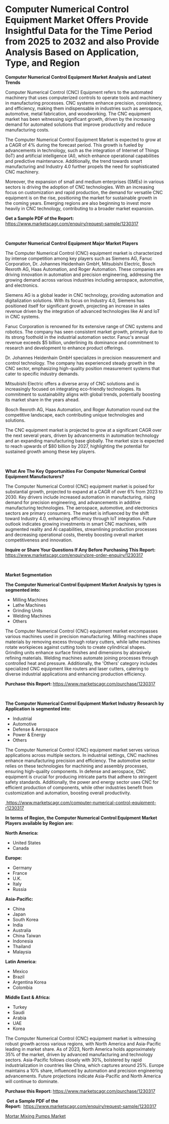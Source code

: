 <p><h1>Computer Numerical Control Equipment Market Offers Provide Insightful Data for the Time Period from 2025 to 2032 and also Provide Analysis Based on Application, Type, and Region</h1></p><p><strong>Computer Numerical Control Equipment Market Analysis and Latest Trends</strong></p>
<p><p>Computer Numerical Control (CNC) Equipment refers to the automated machinery that uses computerized controls to operate tools and machinery in manufacturing processes. CNC systems enhance precision, consistency, and efficiency, making them indispensable in industries such as aerospace, automotive, metal fabrication, and woodworking. The CNC equipment market has been witnessing significant growth, driven by the increasing demand for automated solutions that improve productivity and reduce manufacturing costs.</p><p>The Computer Numerical Control Equipment Market is expected to grow at a CAGR of 4% during the forecast period. This growth is fueled by advancements in technology, such as the integration of Internet of Things (IoT) and artificial intelligence (AI), which enhance operational capabilities and predictive maintenance. Additionally, the trend towards smart manufacturing and Industry 4.0 further propels the need for sophisticated CNC machinery.</p><p>Moreover, the expansion of small and medium enterprises (SMEs) in various sectors is driving the adoption of CNC technologies. With an increasing focus on customization and rapid production, the demand for versatile CNC equipment is on the rise, positioning the market for sustainable growth in the coming years. Emerging regions are also beginning to invest more heavily in CNC technology, contributing to a broader market expansion.</p></p>
<p><strong>Get a Sample PDF of the Report:&nbsp;</strong> <a href="https://www.marketscagr.com/enquiry/request-sample/1230317?utm_campaign=3508&utm_medium=2&utm_source=Github&utm_content=ia&utm_term=12042025&utm_id=computer-numerical-control-equipment">https://www.marketscagr.com/enquiry/request-sample/1230317</a></p>
<p>&nbsp;</p>
<p><strong>Computer Numerical Control Equipment Major Market Players</strong></p>
<p><p>The Computer Numerical Control (CNC) equipment market is characterized by intense competition among key players such as Siemens AG, Fanuc Corporation, Dr. Johannes Heidenhain GmbH, Mitsubishi Electric, Bosch Rexroth AG, Haas Automation, and Roger Automation. These companies are driving innovation in automation and precision engineering, addressing the growing demand across various industries including aerospace, automotive, and electronics.</p><p>Siemens AG is a global leader in CNC technology, providing automation and digitalization solutions. With its focus on Industry 4.0, Siemens has positioned itself for significant growth, projecting an increase in sales revenue driven by the integration of advanced technologies like AI and IoT in CNC systems.</p><p>Fanuc Corporation is renowned for its extensive range of CNC systems and robotics. The company has seen consistent market growth, primarily due to its strong foothold in the industrial automation sector. Fanuc's annual revenue exceeds $5 billion, underlining its dominance and commitment to research and development to enhance product offerings.</p><p>Dr. Johannes Heidenhain GmbH specializes in precision measurement and control technology. The company has experienced steady growth in the CNC sector, emphasizing high-quality position measurement systems that cater to specific industry demands.</p><p>Mitsubishi Electric offers a diverse array of CNC solutions and is increasingly focused on integrating eco-friendly technologies. Its commitment to sustainability aligns with global trends, potentially boosting its market share in the years ahead.</p><p>Bosch Rexroth AG, Haas Automation, and Roger Automation round out the competitive landscape, each contributing unique technologies and solutions.</p><p>The CNC equipment market is projected to grow at a significant CAGR over the next several years, driven by advancements in automation technology and an expanding manufacturing base globally. The market size is expected to reach upwards of $80 billion by 2027, highlighting the potential for sustained growth among these key players.</p></p>
<p>&nbsp;</p>
<p><strong>What Are The Key Opportunities For Computer Numerical Control Equipment Manufacturers?</strong></p>
<p><p>The Computer Numerical Control (CNC) equipment market is poised for substantial growth, projected to expand at a CAGR of over 6% from 2023 to 2030. Key drivers include increased automation in manufacturing, rising demand for precision engineering, and advancements in additive manufacturing technologies. The aerospace, automotive, and electronics sectors are primary consumers. The market is influenced by the shift toward Industry 4.0, enhancing efficiency through IoT integration. Future outlook indicates growing investments in smart CNC machines, with augmented reality and AI capabilities, streamlining production processes and decreasing operational costs, thereby boosting overall market competitiveness and innovation.</p></p>
<p><strong>Inquire or Share Your Questions If Any Before Purchasing This Report:</strong> <a href="https://www.marketscagr.com/enquiry/pre-order-enquiry/1230317?utm_campaign=3508&utm_medium=2&utm_source=Github&utm_content=ia&utm_term=12042025&utm_id=computer-numerical-control-equipment">https://www.marketscagr.com/enquiry/pre-order-enquiry/1230317</a></p>
<p>&nbsp;</p>
<p><strong>Market Segmentation</strong></p>
<p><strong>The Computer Numerical Control Equipment Market Analysis by types is segmented into:</strong></p>
<p><ul><li>Milling Machines</li><li>Lathe Machines</li><li>Grinding Units</li><li>Welding Machines</li><li>Others</li></ul></p>
<p><p>The Computer Numerical Control (CNC) equipment market encompasses various machines used in precision manufacturing. Milling machines shape materials by removing excess through rotary cutters, while lathe machines rotate workpieces against cutting tools to create cylindrical shapes. Grinding units enhance surface finishes and dimensions by abrasively refining materials. Welding machines automate joining processes through controlled heat and pressure. Additionally, the 'Others' category includes specialized CNC equipment like routers and laser cutters, catering to diverse industrial applications and enhancing production efficiency.</p></p>
<p><strong>Purchase this Report:&nbsp;</strong><a href="https://www.marketscagr.com/purchase/1230317?utm_campaign=3508&utm_medium=2&utm_source=Github&utm_content=ia&utm_term=12042025&utm_id=computer-numerical-control-equipment">https://www.marketscagr.com/purchase/1230317</a></p>
<p>&nbsp;</p>
<p><strong>The Computer Numerical Control Equipment Market Industry Research by Application is segmented into:</strong></p>
<p><ul><li>Industrial</li><li>Automotive</li><li>Defense & Aerospace</li><li>Power & Energy</li><li>Others</li></ul></p>
<p><p>The Computer Numerical Control (CNC) equipment market serves various applications across multiple sectors. In industrial settings, CNC machines enhance manufacturing precision and efficiency. The automotive sector relies on these technologies for machining and assembly processes, ensuring high-quality components. In defense and aerospace, CNC equipment is crucial for producing intricate parts that adhere to stringent safety standards. Additionally, the power and energy sector uses CNC for efficient production of components, while other industries benefit from customization and automation, boosting overall productivity.</p></p>
<p><a href="https://www.marketscagr.com/computer-numerical-control-equipment-r1230317?utm_campaign=3508&utm_medium=2&utm_source=Github&utm_content=ia&utm_term=12042025&utm_id=computer-numerical-control-equipment">&nbsp;https://www.marketscagr.com/computer-numerical-control-equipment-r1230317</a></p>
<p><strong>In terms of Region, the Computer Numerical Control Equipment Market Players available by Region are:</strong></p>
<p>
    <p> <strong> North America: </strong>
        <ul>
            <li>United States</li>
            <li>Canada</li>
        </ul>
        </p> 
    <p> <strong> Europe: </strong>
        <ul>
            <li>Germany</li>
            <li>France</li>
            <li>U.K.</li>
            <li>Italy</li>
            <li>Russia</li>
        </ul>
        </p> 
    <p> <strong> Asia-Pacific: </strong>
        <ul>
            <li>China</li>
            <li>Japan</li>
            <li>South Korea</li>
            <li>India</li>
            <li>Australia</li>
            <li>China Taiwan</li>
            <li>Indonesia</li>
            <li>Thailand</li>
            <li>Malaysia</li>
        </ul>
        </p> 
    <p> <strong> Latin America: </strong>
        <ul>
            <li>Mexico</li>
            <li>Brazil</li>
            <li>Argentina Korea</li>
            <li>Colombia</li>
        </ul>
        </p> 
    <p> <strong> Middle East & Africa: </strong>
        <ul>
            <li>Turkey</li>
            <li>Saudi</li>
            <li>Arabia</li>
            <li>UAE</li>
            <li>Korea</li>
        </ul>
    </p>
    </p>
<p><p>The Computer Numerical Control (CNC) equipment market is witnessing robust growth across various regions, with North America and Asia-Pacific leading in market share. As of 2023, North America holds approximately 35% of the market, driven by advanced manufacturing and technology sectors. Asia-Pacific follows closely with 30%, bolstered by rapid industrialization in countries like China, which captures around 25%. Europe maintains a 10% share, influenced by automation and precision engineering advancements. Future projections indicate Asia-Pacific and North America will continue to dominate.</p></p>
<p><strong>Purchase this Report: </strong><a href="https://www.marketscagr.com/purchase/1230317?utm_campaign=3508&utm_medium=2&utm_source=Github&utm_content=ia&utm_term=12042025&utm_id=computer-numerical-control-equipment">https://www.marketscagr.com/purchase/1230317</a></p>
<p>&nbsp;<strong>Get a Sample PDF of the Report:&nbsp;&nbsp;</strong><a href="https://www.marketscagr.com/enquiry/request-sample/1230317?utm_campaign=3508&utm_medium=2&utm_source=Github&utm_content=ia&utm_term=12042025&utm_id=computer-numerical-control-equipment">https://www.marketscagr.com/enquiry/request-sample/1230317</a></p>
<p><strong></strong></p>
<p><p><a href="https://github.com/oslieselotte2192/Market-Research-Report-List-1/blob/main/mortar-mixing-pumps-market.md?utm_campaign=3508&utm_medium=2&utm_source=Github&utm_content=ia&utm_term=12042025&utm_id=computer-numerical-control-equipment">Mortar Mixing Pumps Market</a></p></p>